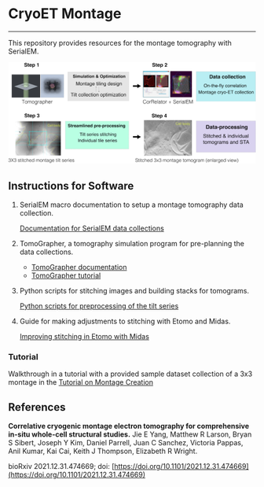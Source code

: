 # CryoET Montage
---

This repository provides resources for the montage tomography with SerialEM.

![Overview of Cryo Montage](images/SupplementaryFigure_1_small.png)

## Instructions for Software 

1. SerialEM macro documentation to setup a montage tomography data collection.

	[Documentation for SerialEM data collections](SerialEM/README.md)
	

2. TomoGrapher, a tomography simulation program for pre-planning the data collections.

	- [TomoGrapher documentation](TomoGrapher/README.md)
	- [TomoGrapher tutorial](TomoGrapher/TomoGrapher_Tutorial.md)

3. Python scripts for stitching images and building stacks for tomograms.

	[Python scripts for preprocessing of the tilt series](Python/README.md)

4. Guide for making adjustments to stitching with Etomo and Midas.

	[Improving stitching in Etomo with Midas](Midas/README.md)

### Tutorial

Walkthrough in a tutorial with a provided sample dataset collection of a 3x3 montage in the [Tutorial on Montage Creation](Tutorial/README.md)

## References

**Correlative cryogenic montage electron tomography for comprehensive in-situ whole-cell structural studies.** Jie E Yang, Matthew R Larson, Bryan S Sibert, Joseph Y Kim, Daniel Parrell, Juan C Sanchez, Victoria Pappas, Anil Kumar, Kai Cai, Keith J Thompson, Elizabeth R Wright.

bioRxiv 2021.12.31.474669; doi: [https://doi.org/10.1101/2021.12.31.474669](https://doi.org/10.1101/2021.12.31.474669)
